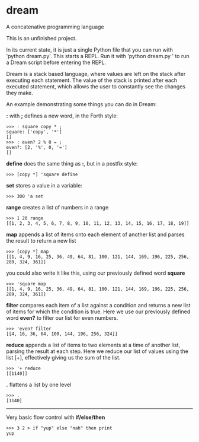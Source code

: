 # dream
A concatenative programming language

This is an unfinished project. 

In its current state, it is just a single Python file that you can run with 'python dream.py'. This starts a REPL. 
Run it with 'python dream.py <filename>' to run a Dream script before entering the REPL.
  
  

Dream is a stack based language, where values are left on the stack after executing each statement. The value of the stack is printed after each executed statement, which allows the user to constantly see the changes they make. 
  
  
An example demonstrating some things you can do in Dream:

**:** with **;** defines a new word, in the Forth style:
```
>>> : square copy * ;
square: ['copy', '*']
[]
>>> : even? 2 % 0 = ;
even?: [2, '%', 0, '=']
[]
```
**define** does the same thing as **:**, but in a postfix style:
```
>>> [copy *] 'square define
```

**set** stores a value in a variable:
```
>>> 300 'a set
```

 
**range** creates a list of numbers in a range
```
>>> 1 20 range
[[1, 2, 3, 4, 5, 6, 7, 8, 9, 10, 11, 12, 13, 14, 15, 16, 17, 18, 19]]
```

**map** appends a list of items onto each element of another list and parses the result to return a new list
```
>>> [copy *] map
[[1, 4, 9, 16, 25, 36, 49, 64, 81, 100, 121, 144, 169, 196, 225, 256, 289, 324, 361]]
```
you could also write it like this, using our previously defined word **square**
```
>>> 'square map
[[1, 4, 9, 16, 25, 36, 49, 64, 81, 100, 121, 144, 169, 196, 225, 256, 289, 324, 361]]
```

**filter** compares each item of a list against a condition and returns a new list of items for which the condition is true. Here we use our previously defined word **even?** to filter our list for even numbers.
```
>>> 'even? filter
[[4, 16, 36, 64, 100, 144, 196, 256, 324]]
```

**reduce** appends a list of items to two elements at a time of another list, parsing the result at each step. Here we reduce our list of values using the list [+], effectively giving us the sum of the list.
```
>>> '+ reduce 
[[1140]]
```

**.** flattens a list by one level
```
>>> .
[1140]
```

------------------

Very basic flow control with **if/else/then**
```
>>> 3 2 > if "yup" else "nah" then print
yup
```
